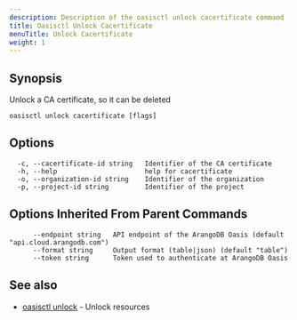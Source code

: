 ```yaml
---
description: Description of the oasisctl unlock cacertificate command
title: Oasisctl Unlock Cacertificate
menuTitle: Unlock Cacertificate
weight: 1
---
```

## Synopsis
Unlock a CA certificate, so it can be deleted

```
oasisctl unlock cacertificate [flags]
```

## Options
```
  -c, --cacertificate-id string   Identifier of the CA certificate
  -h, --help                      help for cacertificate
  -o, --organization-id string    Identifier of the organization
  -p, --project-id string         Identifier of the project
```

## Options Inherited From Parent Commands
```
      --endpoint string   API endpoint of the ArangoDB Oasis (default "api.cloud.arangodb.com")
      --format string     Output format (table|json) (default "table")
      --token string      Token used to authenticate at ArangoDB Oasis
```

## See also
* [oasisctl unlock](_index.md)	 - Unlock resources

